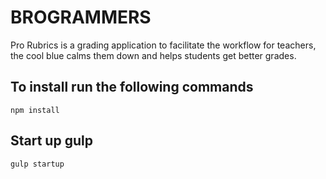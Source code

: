 # BROGRAMMERS
Pro Rubrics is a grading application to facilitate the
workflow for teachers, the cool blue calms them
down and helps students get better grades.
## To install run the following commands

```
npm install

```
## Start up gulp

```
gulp startup

```

